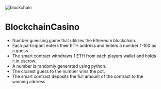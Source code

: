 ![blockchain](https://user-images.githubusercontent.com/65509367/106337717-22294300-624f-11eb-8a0f-adf86d96572a.jpeg)

# BlockchainCasino
- Number guessing game that utilizes the Ethereum blockchain.
- Each participant enters their ETH address and enters a number 1-100 as a guess.
- The smart contract withdraws 1 ETH from each players wallet and holds it in escrow.
- A number is randomly generated using python.
- The closest guess to the number wins the pot.
- The smart contract deposits the full amount of the contract to the winning address.
  
